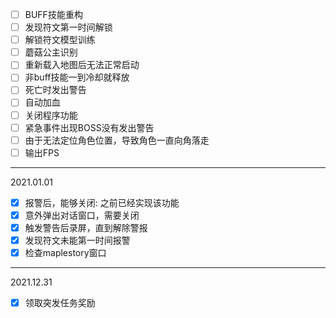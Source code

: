 
- [ ] BUFF技能重构
- [ ] 发现符文第一时间解锁
- [ ] 解锁符文模型训练
- [ ] 蘑菇公主识别
- [ ] 重新载入地图后无法正常启动
- [ ] 非buff技能一到冷却就释放
- [ ] 死亡时发出警告
- [ ] 自动加血
- [ ] 关闭程序功能
- [ ] 紧急事件出现BOSS没有发出警告
- [ ] 由于无法定位角色位置，导致角色一直向角落走
- [ ] 输出FPS

__________________________
2021.01.01
- [x] 报警后，能够关闭: 之前已经实现该功能
- [x] 意外弹出对话窗口，需要关闭
- [x] 触发警告后录屏，直到解除警报
- [x] 发现符文未能第一时间报警
- [x] 检查maplestory窗口
_________________________
2021.12.31
- [X] 领取突发任务奖励
